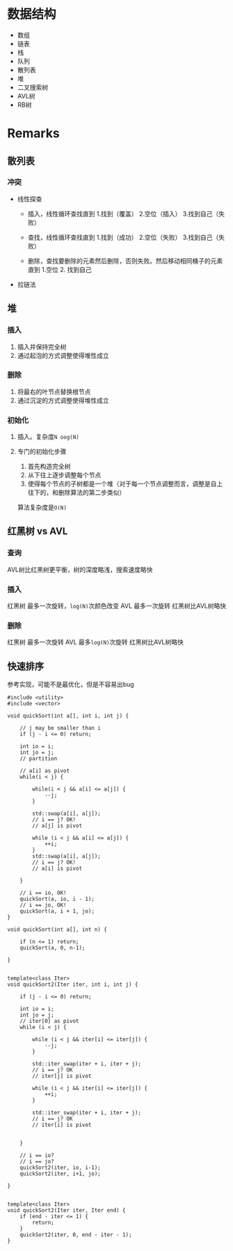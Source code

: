 
# 数据结构
*  数组
*  链表
*  栈
*  队列
*  散列表
*  堆
*  二叉搜索树
*  AVL树
*  RB树

# Remarks
## 散列表
### 冲突

*  线性探查

    *  插入，线性循环查找直到 1.找到（覆盖） 2.空位（插入） 3.找到自己（失败）

    *  查找，线性循环查找直到 1.找到（成功） 2.空位（失败） 3.找到自己（失败）

    *  删除，查找要删除的元素然后删除，否则失败。然后移动相同桶子的元素直到 1.空位 2. 找到自己
    
*  拉链法


## 堆
### 插入

1.  插入并保持完全树
2.  通过起泡的方式调整使得堆性成立

### 删除

1.  将最右的叶节点替换根节点
2.  通过沉淀的方式调整使得堆性成立

### 初始化

1. 插入。复杂度`N oog(N)`
2. 专门的初始化步骤

    1.  首先构造完全树
    2.  从下往上逐步调整每个节点
    3.  使得每个节点的子树都是一个堆（对于每一个节点调整而言，调整是自上往下的，和删除算法的第二步类似）
    
    算法复杂度是`O(N)`
      
## 红黑树 vs AVL

### 查询
AVL树比红黑树更平衡，树的深度略浅，搜索速度略快

### 插入
红黑树 最多一次旋转，`log(N)`次颜色改变
AVL 最多一次旋转
红黑树比AVL树略快

### 删除
红黑树 最多一次旋转
AVL 最多`log(N)`次旋转
红黑树比AVL树略快




## 快速排序
参考实现，可能不是最优化，但是不容易出bug
```
#include <utility>
#include <vector>

void quickSort(int a[], int i, int j) {

	// j may be smaller than i
	if (j - i <= 0) return;

	int io = i;
	int jo = j;
	// partition

	// a[i] as pivot
	while(i < j) {

		while(i < j && a[i] <= a[j]) {
			--j;
		}

		std::swap(a[i], a[j]);
		// i == j? OK!
		// a[j] is pivot

		while (i < j && a[i] <= a[j]) {
			++i;
		}
		std::swap(a[i], a[j]);
		// i == j? OK!
		// a[i] is pivot

	}

	// i == io, OK!
	quickSort(a, io, i - 1);
	// i == jo, OK!
	quickSort(a, i + 1, jo);
}

void quickSort(int a[], int n) {

	if (n <= 1) return;
	quickSort(a, 0, n-1);

}


template<class Iter>
void quickSort2(Iter iter, int i, int j) {

	if (j - i <= 0) return;

	int io = i;
	int jo = j;
	// iter[0] as pivot
	while (i < j) {

		while (i < j && iter[i] <= iter[j]) {
			--j;
		}
		
		std::iter_swap(iter + i, iter + j);
		// i == j? OK
		// iter[j] is pivot

		while (i < j && iter[i] <= iter[j]) {
			++i;
		}

		std::iter_swap(iter + i, iter + j);
		// i == j? OK
		// iter[i] is pivot


	}

	// i == io?
	// i == jo?
	quickSort2(iter, io, i-1);
	quickSort2(iter, i+1, jo);

}


template<class Iter>
void quickSort2(Iter iter, Iter end) {
	if (end - iter <= 1) {
		return;
	}
	quickSort2(iter, 0, end - iter - 1);
}
```



